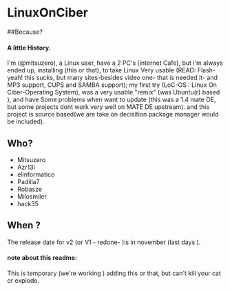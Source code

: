 # LinuxOnCiber

##Because?

#### A little History.
 I'm (@mitsuzero), a Linux user, have a 2 PC's (internet Cafe), but i'm always ended up, installing (this or that), to take Linux
 Very usable (READ: Flash-yeah! this sucks, but many sites-besides video one- that is needed it- and MP3 support, CUPS  and SAMBA 
 support); my first try (LoC-OS : Linux On Ciber-Operating System), was a very usable "remix" (was Ubuntu(r) based ), and have 
 Some problems when want to update (this was a 1.4 mate DE, but some projects dont work very well on MATE DE upstream). and this 
 project is source based(we are take on decisition package manager would be included).
 
## Who? 
* Mitsuzero
* Azr13l
* elinformatico
* Padilla7
* Robasze
* Milosmiler
* hack35

## When ?
  The release date for v2 (or V1 - redone- )is in november (last days ).
  
  #### note about this readme:
  This is temporary (we're working ) adding this or that, but can't kill your cat or explode.
